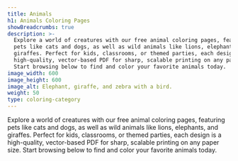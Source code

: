 ```yaml
---
title: Animals
h1: Animals Coloring Pages
showBreadcrumbs: true
description: >-
  Explore a world of creatures with our free animal coloring pages, featuring
  pets like cats and dogs, as well as wild animals like lions, elephants, and
  giraffes. Perfect for kids, classrooms, or themed parties, each design is a
  high-quality, vector-based PDF for sharp, scalable printing on any paper size.
  Start browsing below to find and color your favorite animals today.
image_width: 600
image_height: 600
image_alt: Elephant, giraffe, and zebra with a bird.
weight: 50
type: coloring-category
---
```


Explore a world of creatures with our free animal coloring pages, featuring pets like cats and dogs, as well as wild animals like lions, elephants, and giraffes. Perfect for kids, classrooms, or themed parties, each design is a high-quality, vector-based PDF for sharp, scalable printing on any paper size. Start browsing below to find and color your favorite animals today.